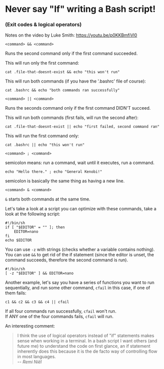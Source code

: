 # Never say "If" writing a Bash script! 
### (Exit codes & logical operators)

Notes on the video by Luke Smith: https://youtu.be/p0KKBmfiVl0

```
<command> && <command> 
```

Runs the second command only if the first command succeeded.

This will run only the first command:

	cat .file-that-doesnt-exist && echo "this won't run"

This will run both commands (if you have the '.bashrc' file of course):

	cat .bashrc && echo "both commands ran successfully"

```
<command> || <command> 
```

Runs the seconds command only if the first command DIDN'T succeed.

This will run both commands (first fails, will run the second after):

	cat .file-that-doesnt-exist || echo "first failed, second command ran"

This will run the first command only:

	cat .bashrc || echo "this won't run"

```
<command> ; <command> 
```

semicolon means: run a command, wait until it executes, run a command.

	echo "Hello there." ; echo "General Kenobi!"

semicolon is basically the same thing as having a new line.

```
<command> & <command> 
```

`&` starts both commands at the same time.

Let's take a look at a script you can optimize with these commands, take a look 
at the following script:

```    
#!/bin/sh
if [ "$EDITOR" = "" ]; then
    EDITOR=nano
fi
echo $EDITOR
```

You can use `-z` with strings (checks whether a variable contains nothing).  
You can use `&&` to get rid of the if statement (since the editor is unset, the 
command succeeds, therefore the second command is run).

```
#!/bin/sh
[ -z "$EDITOR" ] && EDITOR=nano
```

Another example, let's say you have a series of functions you want to run
sequentially, and run some other command, `cfail` in this case, if one of them
fails:

	c1 && c2 && c3 && c4 || cfail

If all four commands run successfully, `cfail` won't run.  
If ANY one of the four commands fails, `cfail` will run.

An interesting comment:
>I think the use of logical operators  instead of "if" statements makes sense 
>when working in a terminal. In a bash script I want others (and future me) to
>understand the code on first glance, an if statement inherently does this
>because it is the de facto way of controlling flow in most languages.  
> -- <cite>Remi Niël</cite>
